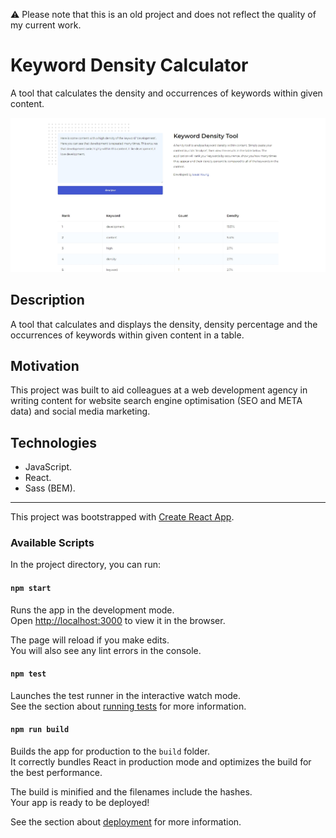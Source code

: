 ⚠️ Please note that this is an old project and does not reflect the quality of my current work.

# Keyword Density Calculator

A tool that calculates the density and occurrences of keywords within given content.

![Keyword Density Calculator](documentation/keyword-density-calculator.jpg)

## Description

A tool that calculates and displays the density, density percentage and the occurrences of keywords within given content in a table.

## Motivation

This project was built to aid colleagues at a web development agency in writing content for website search engine optimisation (SEO and META data) and social media marketing.

## Technologies

- JavaScript.
- React.
- Sass (BEM).

---

This project was bootstrapped with [Create React App](https://github.com/facebook/create-react-app).

### Available Scripts

In the project directory, you can run:

#### `npm start`

Runs the app in the development mode.\
Open [http://localhost:3000](http://localhost:3000) to view it in the browser.

The page will reload if you make edits.\
You will also see any lint errors in the console.

#### `npm test`

Launches the test runner in the interactive watch mode.\
See the section about [running tests](https://facebook.github.io/create-react-app/docs/running-tests) for more information.

#### `npm run build`

Builds the app for production to the `build` folder.\
It correctly bundles React in production mode and optimizes the build for the best performance.

The build is minified and the filenames include the hashes.\
Your app is ready to be deployed!

See the section about [deployment](https://facebook.github.io/create-react-app/docs/deployment) for more information.

